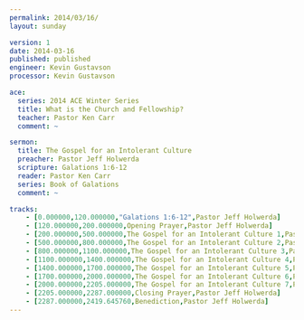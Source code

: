 ```yaml
---
permalink: 2014/03/16/
layout: sunday

version: 1
date: 2014-03-16
published: published
engineer: Kevin Gustavson
processor: Kevin Gustavson

ace:
  series: 2014 ACE Winter Series
  title: What is the Church and Fellowship?
  teacher: Pastor Ken Carr
  comment: ~

sermon:
  title: The Gospel for an Intolerant Culture
  preacher: Pastor Jeff Holwerda
  scripture: Galations 1:6-12
  reader: Pastor Ken Carr
  series: Book of Galations
  comment: ~

tracks:
    - [0.000000,120.000000,"Galations 1:6-12",Pastor Jeff Holwerda]
    - [120.000000,200.000000,Opening Prayer,Pastor Jeff Holwerda]
    - [200.000000,500.000000,The Gospel for an Intolerant Culture 1,Pastor Jeff Holwerda]
    - [500.000000,800.000000,The Gospel for an Intolerant Culture 2,Pastor Jeff Holwerda]
    - [800.000000,1100.000000,The Gospel for an Intolerant Culture 3,Pastor Jeff Holwerda]
    - [1100.000000,1400.000000,The Gospel for an Intolerant Culture 4,Pastor Jeff Holwerda]
    - [1400.000000,1700.000000,The Gospel for an Intolerant Culture 5,Pastor Jeff Holwerda]
    - [1700.000000,2000.000000,The Gospel for an Intolerant Culture 6,Pastor Jeff Holwerda]
    - [2000.000000,2205.000000,The Gospel for an Intolerant Culture 7,Pastor Jeff Holwerda]
    - [2205.000000,2287.000000,Closing Prayer,Pastor Jeff Holwerda]
    - [2287.000000,2419.645760,Benediction,Pastor Jeff Holwerda]
---
```

